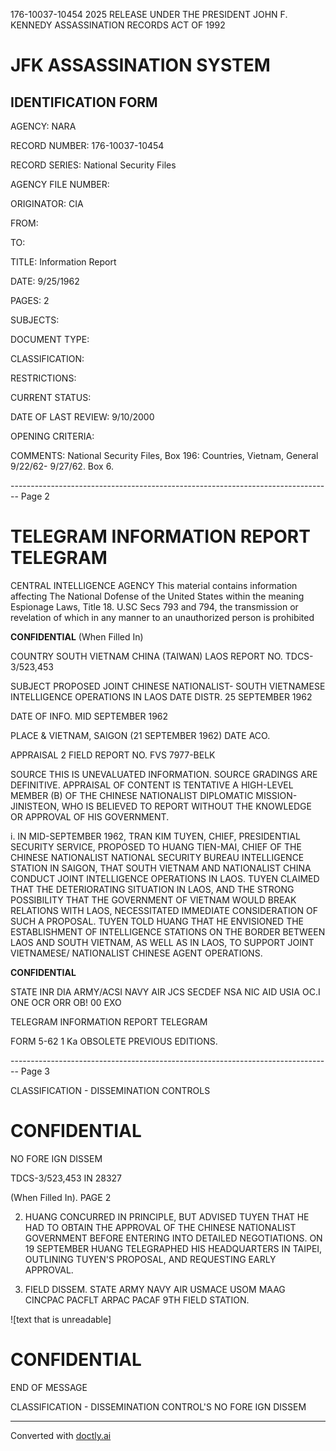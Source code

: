 176-10037-10454 2025 RELEASE UNDER THE PRESIDENT JOHN F. KENNEDY ASSASSINATION RECORDS ACT OF 1992

# JFK ASSASSINATION SYSTEM
## IDENTIFICATION FORM

AGENCY: NARA

RECORD NUMBER: 176-10037-10454

RECORD SERIES: National Security Files

AGENCY FILE NUMBER:

ORIGINATOR: CIA

FROM:

TO:

TITLE: Information Report

DATE: 9/25/1962

PAGES: 2

SUBJECTS:

DOCUMENT TYPE:

CLASSIFICATION:

RESTRICTIONS:

CURRENT STATUS:

DATE OF LAST REVIEW: 9/10/2000

OPENING CRITERIA:

COMMENTS: National Security Files, Box 196: Countries, Vietnam, General 9/22/62- 9/27/62. Box 6.


-------------------------------------------------------------------------------- Page 2

# TELEGRAM INFORMATION REPORT TELEGRAM

CENTRAL INTELLIGENCE AGENCY
This material contains information affecting The National Dofense of the United States within the meaning Espionage Laws, Title 18. U.SC Secs 793 and 794, the transmission or revelation of which in any manner to an unauthorized person is prohibited

**CONFIDENTIAL**
(When Filled In)

COUNTRY SOUTH VIETNAM CHINA (TAIWAN) LAOS REPORT NO. TDCS-3/523,453

SUBJECT PROPOSED JOINT CHINESE NATIONALIST-
SOUTH VIETNAMESE INTELLIGENCE OPERATIONS
IN LAOS DATE DISTR. 25 SEPTEMBER 1962

DATE OF
INFO. MID SEPTEMBER 1962

PLACE & VIETNAM, SAIGON (21 SEPTEMBER 1962)
DATE ACO.

APPRAISAL 2 FIELD REPORT NO. FVS 7977-BELK

SOURCE THIS IS UNEVALUATED INFORMATION. SOURCE GRADINGS ARE DEFINITIVE. APPRAISAL OF CONTENT IS TENTATIVE
A HIGH-LEVEL MEMBER (B) OF THE CHINESE NATIONALIST DIPLOMATIC MISSION-JINISTEON,
WHO IS BELIEVED TO REPORT WITHOUT THE KNOWLEDGE OR APPROVAL OF HIS GOVERNMENT.

i. IN MID-SEPTEMBER 1962, TRAN KIM TUYEN, CHIEF, PRESIDENTIAL SECURITY SERVICE, PROPOSED TO HUANG TIEN-MAI, CHIEF OF THE CHINESE NATIONALIST NATIONAL SECURITY BUREAU INTELLIGENCE STATION IN SAIGON, THAT SOUTH VIETNAM AND NATIONALIST CHINA CONDUCT JOINT INTELLIGENCE OPERATIONS IN LAOS. TUYEN CLAIMED THAT THE DETERIORATING SITUATION IN LAOS, AND THE STRONG POSSIBILITY THAT THE GOVERNMENT OF VIETNAM WOULD BREAK RELATIONS WITH LAOS, NECESSITATED IMMEDIATE CONSIDERATION OF SUCH A PROPOSAL. TUYEN TOLD HUANG THAT HE ENVISIONED THE ESTABLISHMENT OF INTELLIGENCE STATIONS ON THE BORDER BETWEEN LAOS AND SOUTH VIETNAM, AS WELL AS IN LAOS, TO SUPPORT JOINT VIETNAMESE/ NATIONALIST CHINESE AGENT OPERATIONS.

**CONFIDENTIAL**

STATE INR DIA ARMY/ACSI NAVY AIR JCS SECDEF NSA NIC AID USIA OC.I ONE OCR ORR OB! 00 EXO

TELEGRAM INFORMATION REPORT TELEGRAM

FORM
5-62 1 Ka OBSOLETE PREVIOUS EDITIONS.


-------------------------------------------------------------------------------- Page 3

CLASSIFICATION - DISSEMINATION CONTROLS

# CONFIDENTIAL
NO FORE IGN DISSEM

TDCS-3/523,453 IN 28327

(When Filled In). PAGE 2

2. HUANG CONCURRED IN PRINCIPLE, BUT ADVISED TUYEN THAT HE
   HAD TO OBTAIN THE APPROVAL OF THE CHINESE NATIONALIST GOVERNMENT
   BEFORE ENTERING INTO DETAILED NEGOTIATIONS. ON 19 SEPTEMBER HUANG
   TELEGRAPHED HIS HEADQUARTERS IN TAIPEI, OUTLINING TUYEN'S PROPOSAL,
   AND REQUESTING EARLY APPROVAL.

3. FIELD DISSEM. STATE ARMY NAVY AIR USMACE USOM MAAG
   CINCPAC PACFLT ARPAC PACAF 9TH FIELD STATION.

![text that is unreadable]

# CONFIDENTIAL
END OF MESSAGE

CLASSIFICATION - DISSEMINATION CONTROL'S
NO FORE IGN DISSEM


---
Converted with [doctly.ai](https://doctly.ai)